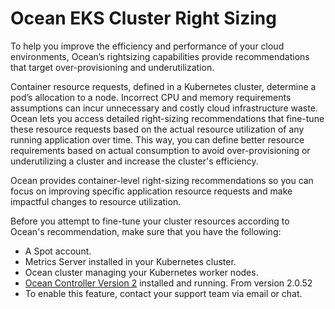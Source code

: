 <meta name=“robots” content=“noindex”>

#  Ocean EKS Cluster Right Sizing 

To help you improve the efficiency and performance of your cloud environments, Ocean’s rightsizing capabilities provide recommendations that target over-provisioning and underutilization. 

Container resource requests, defined in a Kubernetes cluster, determine a pod’s allocation to a node. Incorrect CPU and memory requirements assumptions can incur unnecessary and costly cloud infrastructure waste. Ocean lets you access detailed right-sizing recommendations that fine-tune these resource requests based on the actual resource utilization of any running application over time. This way, you can define better resource requirements based on actual consumption to avoid over-provisioning or underutilizing a cluster and increase the cluster's efficiency. 

Ocean provides container-level right-sizing recommendations so you can focus on improving specific application resource requests and make impactful changes to resource utilization.  

Before you attempt to fine-tune your cluster resources according to Ocean's recommendation, make sure that you have the following: 

*  A Spot account. 
*  Metrics Server installed in your Kubernetes cluster. 
*  Ocean cluster managing your Kubernetes worker nodes. 
*  [Ocean Controller Version 2](https://docs.spot.io/ocean/tutorials/ocean-controller-v2/) installed and running. From version 2.0.52 
*  To enable this feature, contact your support team via email or chat.  


